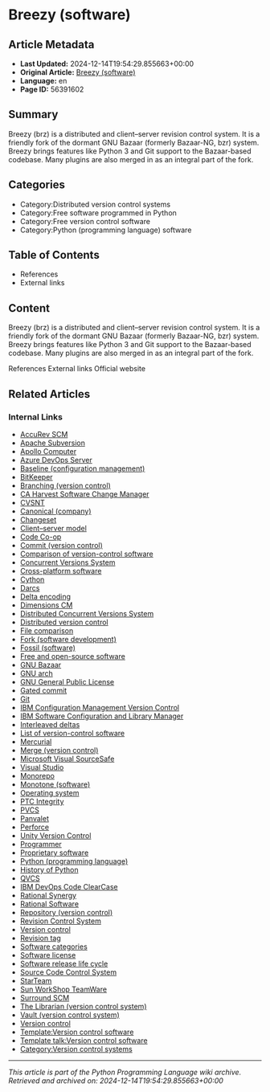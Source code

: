 # Breezy (software)

## Article Metadata

- **Last Updated:** 2024-12-14T19:54:29.855663+00:00
- **Original Article:** [Breezy (software)](https://en.wikipedia.org/wiki/Breezy_(software))
- **Language:** en
- **Page ID:** 56391602

## Summary

Breezy (brz) is a distributed and client–server revision control system. It is a friendly fork of the dormant GNU Bazaar (formerly Bazaar-NG, bzr) system.
Breezy brings features like Python 3 and Git support to the Bazaar-based codebase. Many plugins are also merged in as an integral part of the fork.

## Categories

- Category:Distributed version control systems
- Category:Free software programmed in Python
- Category:Free version control software
- Category:Python (programming language) software

## Table of Contents

- References
- External links

## Content

Breezy (brz) is a distributed and client–server revision control system. It is a friendly fork of the dormant GNU Bazaar (formerly Bazaar-NG, bzr) system.
Breezy brings features like Python 3 and Git support to the Bazaar-based codebase. Many plugins are also merged in as an integral part of the fork.

References
External links
Official website

## Related Articles

### Internal Links

- [AccuRev SCM](https://en.wikipedia.org/wiki/AccuRev_SCM)
- [Apache Subversion](https://en.wikipedia.org/wiki/Apache_Subversion)
- [Apollo Computer](https://en.wikipedia.org/wiki/Apollo_Computer)
- [Azure DevOps Server](https://en.wikipedia.org/wiki/Azure_DevOps_Server)
- [Baseline (configuration management)](https://en.wikipedia.org/wiki/Baseline_(configuration_management))
- [BitKeeper](https://en.wikipedia.org/wiki/BitKeeper)
- [Branching (version control)](https://en.wikipedia.org/wiki/Branching_(version_control))
- [CA Harvest Software Change Manager](https://en.wikipedia.org/wiki/CA_Harvest_Software_Change_Manager)
- [CVSNT](https://en.wikipedia.org/wiki/CVSNT)
- [Canonical (company)](https://en.wikipedia.org/wiki/Canonical_(company))
- [Changeset](https://en.wikipedia.org/wiki/Changeset)
- [Client–server model](https://en.wikipedia.org/wiki/Client%E2%80%93server_model)
- [Code Co-op](https://en.wikipedia.org/wiki/Code_Co-op)
- [Commit (version control)](https://en.wikipedia.org/wiki/Commit_(version_control))
- [Comparison of version-control software](https://en.wikipedia.org/wiki/Comparison_of_version-control_software)
- [Concurrent Versions System](https://en.wikipedia.org/wiki/Concurrent_Versions_System)
- [Cross-platform software](https://en.wikipedia.org/wiki/Cross-platform_software)
- [Cython](https://en.wikipedia.org/wiki/Cython)
- [Darcs](https://en.wikipedia.org/wiki/Darcs)
- [Delta encoding](https://en.wikipedia.org/wiki/Delta_encoding)
- [Dimensions CM](https://en.wikipedia.org/wiki/Dimensions_CM)
- [Distributed Concurrent Versions System](https://en.wikipedia.org/wiki/Distributed_Concurrent_Versions_System)
- [Distributed version control](https://en.wikipedia.org/wiki/Distributed_version_control)
- [File comparison](https://en.wikipedia.org/wiki/File_comparison)
- [Fork (software development)](https://en.wikipedia.org/wiki/Fork_(software_development))
- [Fossil (software)](https://en.wikipedia.org/wiki/Fossil_(software))
- [Free and open-source software](https://en.wikipedia.org/wiki/Free_and_open-source_software)
- [GNU Bazaar](https://en.wikipedia.org/wiki/GNU_Bazaar)
- [GNU arch](https://en.wikipedia.org/wiki/GNU_arch)
- [GNU General Public License](https://en.wikipedia.org/wiki/GNU_General_Public_License)
- [Gated commit](https://en.wikipedia.org/wiki/Gated_commit)
- [Git](https://en.wikipedia.org/wiki/Git)
- [IBM Configuration Management Version Control](https://en.wikipedia.org/wiki/IBM_Configuration_Management_Version_Control)
- [IBM Software Configuration and Library Manager](https://en.wikipedia.org/wiki/IBM_Software_Configuration_and_Library_Manager)
- [Interleaved deltas](https://en.wikipedia.org/wiki/Interleaved_deltas)
- [List of version-control software](https://en.wikipedia.org/wiki/List_of_version-control_software)
- [Mercurial](https://en.wikipedia.org/wiki/Mercurial)
- [Merge (version control)](https://en.wikipedia.org/wiki/Merge_(version_control))
- [Microsoft Visual SourceSafe](https://en.wikipedia.org/wiki/Microsoft_Visual_SourceSafe)
- [Visual Studio](https://en.wikipedia.org/wiki/Visual_Studio)
- [Monorepo](https://en.wikipedia.org/wiki/Monorepo)
- [Monotone (software)](https://en.wikipedia.org/wiki/Monotone_(software))
- [Operating system](https://en.wikipedia.org/wiki/Operating_system)
- [PTC Integrity](https://en.wikipedia.org/wiki/PTC_Integrity)
- [PVCS](https://en.wikipedia.org/wiki/PVCS)
- [Panvalet](https://en.wikipedia.org/wiki/Panvalet)
- [Perforce](https://en.wikipedia.org/wiki/Perforce)
- [Unity Version Control](https://en.wikipedia.org/wiki/Unity_Version_Control)
- [Programmer](https://en.wikipedia.org/wiki/Programmer)
- [Proprietary software](https://en.wikipedia.org/wiki/Proprietary_software)
- [Python (programming language)](https://en.wikipedia.org/wiki/Python_(programming_language))
- [History of Python](https://en.wikipedia.org/wiki/History_of_Python)
- [QVCS](https://en.wikipedia.org/wiki/QVCS)
- [IBM DevOps Code ClearCase](https://en.wikipedia.org/wiki/IBM_DevOps_Code_ClearCase)
- [Rational Synergy](https://en.wikipedia.org/wiki/Rational_Synergy)
- [Rational Software](https://en.wikipedia.org/wiki/Rational_Software)
- [Repository (version control)](https://en.wikipedia.org/wiki/Repository_(version_control))
- [Revision Control System](https://en.wikipedia.org/wiki/Revision_Control_System)
- [Version control](https://en.wikipedia.org/wiki/Version_control)
- [Revision tag](https://en.wikipedia.org/wiki/Revision_tag)
- [Software categories](https://en.wikipedia.org/wiki/Software_categories)
- [Software license](https://en.wikipedia.org/wiki/Software_license)
- [Software release life cycle](https://en.wikipedia.org/wiki/Software_release_life_cycle)
- [Source Code Control System](https://en.wikipedia.org/wiki/Source_Code_Control_System)
- [StarTeam](https://en.wikipedia.org/wiki/StarTeam)
- [Sun WorkShop TeamWare](https://en.wikipedia.org/wiki/Sun_WorkShop_TeamWare)
- [Surround SCM](https://en.wikipedia.org/wiki/Surround_SCM)
- [The Librarian (version control system)](https://en.wikipedia.org/wiki/The_Librarian_(version_control_system))
- [Vault (version control system)](https://en.wikipedia.org/wiki/Vault_(version_control_system))
- [Version control](https://en.wikipedia.org/wiki/Version_control)
- [Template:Version control software](https://en.wikipedia.org/wiki/Template:Version_control_software)
- [Template talk:Version control software](https://en.wikipedia.org/wiki/Template_talk:Version_control_software)
- [Category:Version control systems](https://en.wikipedia.org/wiki/Category:Version_control_systems)

---
_This article is part of the Python Programming Language wiki archive._
_Retrieved and archived on: 2024-12-14T19:54:29.855663+00:00_